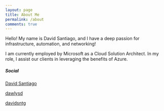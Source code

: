```yaml
---
layout: page
title: About Me
permalink: /about
comments: true
---
```


<div class="row justify-content-between">
<div class="col-md-8 pr-5">

<p>Hello! My name is David Santiago, and I have a deep passion for infrastructure, automation, and networking!</p>

<p>I am currently employed by Microsoft as a Cloud Solution Architect. In my role, I assist our clients in leveraging the benefits of Azure.</p>

</div>

<div class="col-md-4">

<div class="sticky-top sticky-top-80">
<h5>Social</h5>

<p><a target="_blank" href="https://www.linkedin.com/in/davsantiago/"><i class="fab fa-linkedin"></i> David Santiago</a></p>
<p><a target="_blank" href="https://twitter.com/DawlysD"><i class="fab fa-twitter"></i> dawlysd</a></p>
<p><a target="_blank" href="https://github.com/davidsntg"><i class="fab fa-github"></i> davidsntg</a></p>
</div>
</div>
</div>
